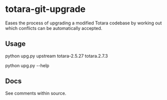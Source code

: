# totara-git-upgrade
Eases the process of upgrading a modified Totara codebase by working out which conflicts can be automatically accepted.

## Usage
python upg.py upstream totara-2.5.27 totara.2.7.3

python upg.py --help

## Docs
See comments within source.

